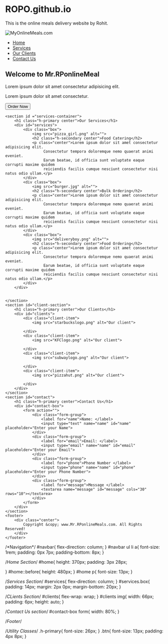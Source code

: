 # ROPO.github.io
This is the online meals delivery website by Rohit.
<!DOCTYPE html>
<html lang="en">
<head>
    <meta charset="UTF-8">
    <meta name="viewport" content="width=device-width, initial-scale=1.0">
    <meta http-equiv="X-UA-compatible" content="ie=edge">
    <title>Best Online food Delivery Service In India | Mr.RPonlineMeals.com</title>
    <link rel="stylesheet" href="style.css">
    <link rel="stylesheet" media="screen and (max-width: 1170px)" href="phone.css">
    <link href="https://fonts.googleapis.com/css2?family=Baloo+Bhai+2&family=Bree+Serif&family=Tiro+Devanagari+Sanskrit:ital@1&display=swap" rel="stylesheet">

</head>

<body>
    <nav id="navbar">
        <div id="logo">
            <img src="logo.jpg" alt="MyOnlineMeals.com">
        </div>
        <ul>
            <li class="item"><a href="#home">Home</a></li>
            <li class="item"><a href="#services-container">Services</a></li>
            <li class="item"><a href="#client-section">Our Clients</a></li>
            <li class="item"><a href="#contact">Contact Us</a></li>
        </ul>
    </nav>
    <section id="home">
        <h1 class="h-primary">Welcome to Mr.RPonlineMeal</h1>
        <p>Lorem ipsum dolor sit amet consectetur adipisicing elit. </p>
        <p>Lorem ipsum dolor sit amet consectetur. </p>
        <button class="btn">Order Now</button>
    </section>

    <section id ="services-container">
        <h1 class="h-primary center">Our Services</h1>
        <div id="services">
            <div class="box">
                <img src="pizza_girl.png" alt="">
                <h2 class="h-secondary center">Food Catering</h2>
                <p class="center">Lorem ipsum dolor sit amet consectetur adipisicing elit.
                     Consectetur tempora doloremque nemo quaerat animi eveniet. 
                     Earum beatae, id officia sunt voluptate eaque corrupti maxime quidem 
                     reiciendis facilis cumque nesciunt consectetur nisi natus odio ullam.</p>
            </div>
            <div class="box">
                <img src="burger.jpg" alt="">
                <h2 class="h-secondary center">Bulk Ordering</h2>
                <p class="center">Lorem ipsum dolor sit amet consectetur adipisicing elit.
                     Consectetur tempora doloremque nemo quaerat animi eveniet. 
                     Earum beatae, id officia sunt voluptate eaque corrupti maxime quidem 
                     reiciendis facilis cumque nesciunt consectetur nisi natus odio ullam.</p>
            </div>
            <div class="box">
                <img src="deliveryboy.png" alt="">
                <h2 class="h-secondary center">Food Ordering</h2>
                <p class="center">Lorem ipsum dolor sit amet consectetur adipisicing elit.
                     Consectetur tempora doloremque nemo quaerat animi eveniet. 
                     Earum beatae, id officia sunt voluptate eaque corrupti maxime quidem 
                     reiciendis facilis cumque nesciunt consectetur nisi natus odio ullam.</p>
            </div>
        </div>


    </section>
    <section id="client-section">
        <h1 class="h-primary center">Our Clients</h1>
        <div id="clients">
            <div class="client-item">
                <img src="starbuckslogo.png" alt="Our client">

            </div>
            <div class="client-item">
                <img src="KFClogo.png" alt="Our client">

            </div>
            <div class="client-item">
                <img src="subwaylogo.png" alt="Our client">

            </div>
            <div class="client-item">
                <img src="pizzahut.png" alt="Our client">

            </div>
        </div>
    </section>
    <section id="contact">
        <h1 class="h-primary center">Contact Us</h1>
        <div id="contact-box">
            <form action="">
                <div class="form-group">
                    <label for="name">Name: </label>
                    <input type="text" name="name" id="name" placeholder="Enter your Name">
                </div>
                <div class="form-group">
                    <label for="email">Email: </label>
                    <input type="email" name="name" id="email" placeholder="Enter your Email">
                </div>
                <div class="form-group">
                    <label for="phone">Phone Number </label>
                    <input type="phone" name="name" id="phone" placeholder="Enter your Phone Number">
                </div>
                <div class="form-group">
                    <label for="message">Message </label>
                    <textarea name="message" id="message" cols="30" rows="10"></textarea>
                </div>
            </form>
        </div>
    </section>
    <footer>
        <div class="center">
            Copyright &copy; www.Mr.RPonlineMeals.com. All Rights Reserved!
        </div>
    </footer>
</body>
</html>
/*Navigation*/
#navbar{
    flex-direction: column;
}
#navbar ul li a{
    font-size: 1rem;
    padding: 0px 7px;
    padding-bottom: 8px;
}

/*Home Section*/
#home{
    height: 370px;
    padding: 3px 28px;
    

}
#home::before{
    height: 480px;
}
#home p{
    font-size: 13px;
}

/*Services Section*/
#services{
    flex-direction: column;
}
#services.box{
    padding: 14px;
    margin: 2px 0px;
    margin-bottom: 20px;
}

/*CLients Section*/
#clients{
    flex-wrap: wrap;
}
#clients img{
    width: 66px;
    padding: 6px;
    height: auto;
}

/*Contact Us section*/
#contact-box form{
    width: 80%;
}


/*Footer*/

/*Utility Classes*/
.h-primary{
    font-size: 26px;
}
.btn{
    font-size: 13px;
    padding: 4px 8px;
}
